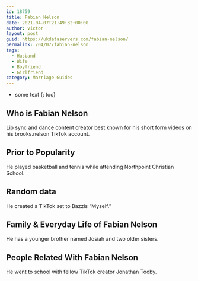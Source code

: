 ```yaml
---
id: 18759
title: Fabian Nelson
date: 2021-04-07T21:49:32+00:00
author: victor
layout: post
guid: https://ukdataservers.com/fabian-nelson/
permalink: /04/07/fabian-nelson
tags:
  - Husband
  - Wife
  - Boyfriend
  - Girlfriend
category: Marriage Guides
---
```


* some text
{: toc}


## Who is Fabian Nelson



Lip sync and dance content creator best known for his short form videos on his brooks.nelson TikTok account. 

                
                
                
## Prior to Popularity



He played basketball and tennis while attending Northpoint Christian School.

                
                
                
## Random data



He created a TikTok set to Bazzis &#8220;Myself.&#8221;

                
                
                
## Family & Everyday Life of Fabian Nelson



He has a younger brother named Josiah and two older sisters. 

                
                
                
## People Related With Fabian Nelson



He went to school with fellow TikTok creator Jonathan Tooby. 

                
              
            
          
          
          